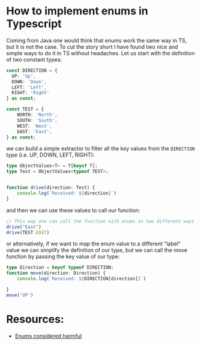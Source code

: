 # How to implement enums in Typescript

Coming from Java one would think that enums work the same way in TS, but it is not the case. To cut the story short I have found two nice and simple ways to do it in TS without headaches. Let us start with the definition of two constant types:

```typescript
const DIRECTION = {
  UP: 'Up', 
  DOWN: 'Down', 
  LEFT: 'Left', 
  RIGHT: 'Right'
} as const;

const TEST = {
    NORTH: 'North',
    SOUTH: 'South',
    WEST: 'West',
    EAST: 'East',
} as const;
```

we can build a simple extractor to filter all the key values from the `DIRECTION` type (i.e. UP, DOWN, LEFT, RIGHT):

```typescript
type ObjectValues<T> = T[keyof T];
type Test = ObjectValues<typeof TEST>;


function drive(direction: Test) {
    console.log(`Received: ${direction}`)
}
```

and then we can use these values to call our function:

```typescript
// This way one can call the function with enums in two different ways
drive("East")
drive(TEST.EAST)
```

or alternatively, if we want to map the enum value to a different "label" value we can simplify the definition of our type, but we can call the move function by passing the key value of our type: 

```typescript
type Direction = keyof typeof DIRECTION;
function move(direction: Direction) {
    console.log(`Received: ${DIRECTION[direction]}`)

}
move('UP')
```

# Resources:

- [Enums considered harmful](https://www.youtube.com/watch?v=jjMbPt_H3RQ&ab_channel=MattPocock)
